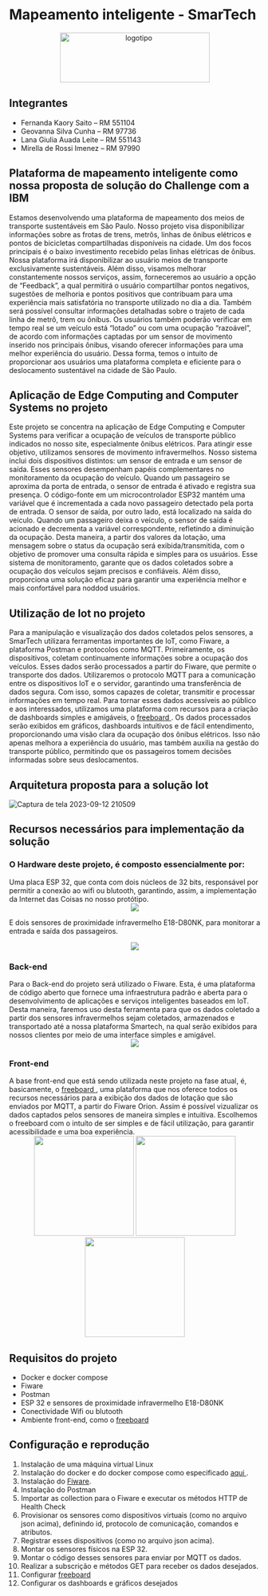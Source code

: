 # Mapeamento inteligente - SmarTech

<div align="center">
  <img src="https://github.com/fernandakaory/sprint3-edge/assets/126582859/34f0bd23-e519-4d59-b81a-2407b76a7918" width="300" height="100" alt="logotipo">
</div>

## Integrantes
- Fernanda Kaory Saito – RM 551104
- Geovanna Silva Cunha – RM 97736
- Lana Giulia Auada Leite – RM 551143
- Mirella de Rossi Imenez – RM 97990

## Plataforma de mapeamento inteligente como nossa proposta de solução do Challenge com a IBM
Estamos desenvolvendo uma plataforma de mapeamento dos meios de transporte sustentáveis em São Paulo. Nosso projeto visa disponibilizar informações sobre as frotas de trens, metrôs, linhas de ônibus
elétricos e pontos de bicicletas compartilhadas disponíveis na cidade. Um dos focos principais é o baixo investimento recebido pelas linhas elétricas de ônibus.
Nossa plataforma irá disponibilizar ao usuário meios de transporte exclusivamente sustentáveis. Além disso, visamos melhorar constantemente nossos serviços, assim, forneceremos ao usuário a opção de “Feedback”, a
qual permitirá o usuário compartilhar pontos negativos, sugestões de melhoria e pontos positivos que contribuam para uma experiência mais satisfatória no transporte utilizado no dia a dia. Também será possível consultar informações
detalhadas sobre o trajeto de cada linha de metrô, trem ou ônibus. Os usuários também poderão verificar em tempo real se um veículo está “lotado” ou com uma ocupação “razoável”, de acordo com informações captadas por um sensor de
movimento inserido nos principais ônibus, visando oferecer informações para uma melhor experiência do usuário. Dessa forma, temos o intuito de proporcionar aos usuários uma plataforma completa e eficiente para o deslocamento
sustentável na cidade de São Paulo.

## Aplicação de Edge Computing and Computer Systems no projeto
Este projeto se concentra na aplicação de Edge Computing e Computer Systems para verificar a ocupação de veículos de transporte público indicados no nosso site, especialmente ônibus elétricos. Para atingir esse objetivo, utilizamos sensores de movimento infravermelhos.
Nosso sistema inclui dois dispositivos distintos: um sensor de entrada e um sensor de saída. Esses sensores desempenham papéis complementares no monitoramento da ocupação do veículo. Quando um passageiro se aproxima da porta de entrada, o sensor de entrada é ativado e registra sua presença. O código-fonte em um microcontrolador ESP32 mantém uma variável que é incrementada a cada novo passageiro detectado pela porta de entrada.
O sensor de saída, por outro lado, está localizado na saída do veículo. Quando um passageiro deixa o veículo, o sensor de saída é acionado e decrementa a variável correspondente, refletindo a diminuição da ocupação. Desta maneira, a partir dos valores da lotação, uma mensagem sobre o status da ocupação será exibida/transmitida, com o objetivo de promover uma consulta rápida e simples para os usuários.
Esse sistema de monitoramento, garante que os dados coletados sobre a ocupação dos veículos sejam precisos e confiáveis. Além disso, proporciona uma solução eficaz para garantir uma experiência melhor e mais confortável para noddod usuários.


## Utilização de Iot no projeto
Para a manipulação e visualização dos dados coletados pelos sensores, a SmarTech utilizara ferramentas importantes de IoT, como Fiware, a plataforma Postman e protocolos como MQTT. Primeiramente, os dispositivos, coletam continuamente informações sobre a ocupação dos veículos. Esses dados serão processados a partir do Fiware, que permite o transporte dos dados.
Utilizaremos o protocolo MQTT para a comunicação entre os dispositivos IoT e o servidor, garantindo uma transferência de dados segura. Com isso, somos capazes de coletar, transmitir e processar informações em tempo real.
Para tornar esses dados acessíveis ao público e aos interessados, utilizamos uma plataforma com recursos para a criação de dashboards simples e amigáveis, o <a href=https://freeboard.io/> freeboard </a>. Os dados processados serão exibidos em gráficos, dashboards intuitivos e de fácil entendimento, proporcionando uma visão clara da ocupação dos ônibus elétricos. Isso não apenas melhora a experiência do usuário, mas também auxilia na gestão do transporte público, permitindo que os passageiros tomem decisões informadas sobre seus deslocamentos.

## Arquitetura proposta para a solução Iot

![Captura de tela 2023-09-12 210509](https://github.com/fernandakaory/sprint3-edge/assets/126582859/bcd8aac6-c528-48d0-9b41-1229b5b4b837)

## Recursos necessários para implementação da solução
<h3>O Hardware deste projeto, é composto essencialmente por: </h3>
Uma placa ESP 32, que conta com dois núcleos de 32 bits, responsável por permitir a conexão ao wifi ou blutooth, garantindo, assim, a implementação da Internet das Coisas no nosso protótipo.

<div align="center">
  <img src="https://github.com/fernandakaory/sprint3-edge/assets/126582859/2530d075-fcab-4b35-ad58-5eed09751ef7" >
</div>

E dois sensores de proximidade infravermelho E18-D80NK, para monitorar a entrada e saída dos passageiros.
<div align="center">
  <img src="https://github.com/fernandakaory/sprint3-edge/assets/126582859/63ec5b37-304b-4e58-b125-b957be785dbb" >
</div>
<h3>Back-end</h3>
Para o Back-end do projeto será utilizado o Fiware. Esta, é uma plataforma de código aberto que fornece uma infraestrutura padrão e aberta para o desenvolvimento de aplicações e serviços inteligentes baseados em IoT. Desta maneira, faremos uso desta ferramenta para que os dados coletado a partir dos sensores infravermelhos sejam coletados, armazenados e transportado até a nossa plataforma Smartech, na qual serão exibidos para nossos clientes por meio de uma interface simples e amigável.
<div align="center">
  <img src="https://github.com/fernandakaory/sprint3-edge/assets/126582859/dcd4980b-f53f-444d-99d6-4925a6668d87" >
</div>
<h3>Front-end</h3>
A base front-end que está sendo utilizada neste projeto na fase atual, é, basicamente, o <a href=https://freeboard.io/> freeboard </a>, uma plataforma que nos oferece todos os recursos necessários para a exibição dos dados de lotação que são enviados por MQTT, a partir do Fiware Orion. Assim é possível vizualizar os dados captados pelos sensores de maneira simples e intuitiva. Escolhemos o freeboard com o intuíto de ser simples e de fácil utilização, para garantir  acessibilidade e uma boa experiência.

<div align="center">
  
  <img src="https://github.com/fernandakaory/sprint-edge/assets/126582859/0c402054-51ce-458e-94d4-6b334f72ed4b" width="200" >
  <img src="https://github.com/fernandakaory/sprint-edge/assets/126582859/bb98b7ad-7137-41fe-9c67-7894eaf4a095" width="200">
  <img src="https://github.com/fernandakaory/sprint-edge/assets/126582859/865fd769-c468-454f-b3a1-91394e4f72d5" width="200">
</div>


## Requisitos do projeto
- Docker e docker compose
- Fiware
- Postman
- ESP 32 e sensores de proximidade infravermelho E18-D80NK
- Conectividade Wifi ou blutooth
- Ambiente front-end, como o <a href=https://freeboard.io/> freeboard </a>
  
## Configuração e reprodução
1. Instalação de uma máquina virtual Linux
2. Instalação do docker e do docker compose como especificado <a href=https://docs.docker.com/engine/install/ubuntu/> aqui </a>.
3. Instalação do <a href=https://github.com/fabiocabrini/fiware> Fiware</a>.
4. Instalação do Postman
5. Importar as collection para o Fiware e executar os métodos HTTP de Health Check
6. Provisionar os sensores como dispositivos virtuais (como no arquivo json acima), definindo id, protocolo de comunicação, comandos e atributos.
7. Registrar esses dispositivos  (como no arquivo json acima).
8. Montar os sensores físicos na ESP 32.
9. Montar o código desses sensores para enviar por MQTT os dados.
10. Realizar a subscrição e métodos GET para receber os dados desejados.
11. Configurar <a href=https://freeboard.io/> freeboard </a>
12. Configurar os dashboards e gráficos desejados
